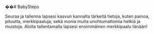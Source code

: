 ��#   B a b y S t e p s 

Seuraa ja tallenna lapsesi kasvun kannalta tärkeitä tietoja, kuten painoa, pituutta, 
          merkkipaaluja, sekä monia muita unohtumattomia hetkiä ja muistoja. 
          Aloita tallentamalla lapsesi ensimmäinen merkkipaalu tänään!
 
 
